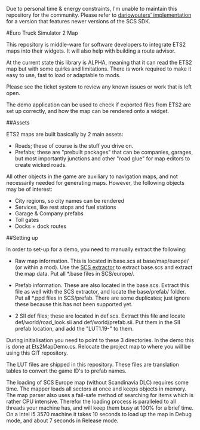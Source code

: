 Due to personal time & energy constraints, I'm unable to maintain this repository for the community. Please refer to [dariowouters' implementation](https://github.com/dariowouters/ts-map) for a version that features newer versions of the SCS SDK.

#Euro Truck Simulator 2 Map

This repository is middle-ware for software developers to integrate ETS2 maps into their widgets. It will also help with building a route advisor.

At the current state this library is ALPHA, meaning that it can read the ETS2 map but with some quirks and limitations. There is work required to make it easy to use, fast to load or adaptable to mods.

Please see the ticket system to review any known issues or work that is left open.

The demo application can be used to check if exported files from ETS2 are set up correctly, and how the map can be rendered onto a widget. 

##Assets

ETS2 maps are built basically by 2 main assets:

- Roads; these of course is the stuff you drive on.
- Prefabs; these are "prebuilt packages" that can be companies, garages, but most importantly junctions and other "road glue" for map editors to create wicked roads.

All other objects in the game are auxiliary to navigation maps, and not necessarily needed for generating maps. However, the following objects may be of interest:

- City regions, so city names can be rendered
- Services, like rest stops and fuel stations
- Garage & Company prefabs
- Toll gates
- Docks + dock routes

##Setting up

In order to set-up for a demo, you need to manually extract the following:

- Raw map information. This is located in base.scs at base/map/europe/ (or within a mod). Use the [SCS extractor](http://www.eurotrucksimulator2.com/mod_tools.php) to extract base.scs and extract the map data. Put all *.base files in SCS/europe/. 

- Prefab information. These are also located in the base.scs. Extract this file as well with the SCS extractor, and locate the base/prefab/ folder. Put all *.ppd files in SCS/prefab. There are some duplicates; just ignore these because this has not been supported yet.

- 2 SII def files; these are located in def.scs. Extract this file and locate def/world/road_look.sii and def/world/prefab.sii. Put them in the SII prefab location, and add the "LUT1.19-" to them.

During initialisation you need to point to these 3 directories. In the demo this is done at Ets2MapDemo.cs. Relocate the project map to where you will be using this GIT repository.

The LUT files are shipped in this repository. These files are translation tables to convert the game ID's to prefab names.

The loading of SCS Europe map (without Scandinavia DLC) requires some time. The mapper loads all sectors at once and keeps objects in memory. The map parser also uses a fail-safe method of searching for items which is rather CPU intensive. Therefor the loading process is paralleled to all threads your machine has, and will keep them busy at 100% for a brief time. On a Intel i5 3570 machine it takes 10 seconds to load up the map in Debug mode, and about 7 seconds in Release mode.
